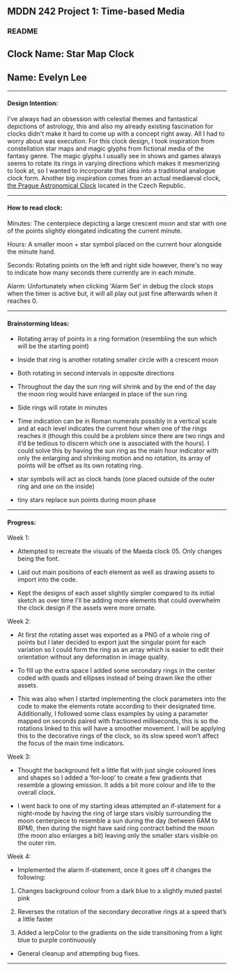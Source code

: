 ## MDDN 242 Project 1: Time-based Media  

### README

## Clock Name: Star Map Clock
## Name: Evelyn Lee

_____________________________________________________________________________________________________
#### Design Intention:

I've always had an obsession with celestial themes and fantastical depictions of astrology, this and also my already existing fascination for clocks didn't make it hard to come up with a concept right away. All I had to worry about was execution.
For this clock design, I took inspiration from constellation star maps and magic glyphs from fictional media of the fantasy genre. The magic glyphs I usually see in shows and games always seems to rotate its rings in varying directions which makes it mesmerizing to look at, so I wanted to incorporate that idea into a traditional analogue clock form. Another big inspiration comes from an actual mediaeval clock, [the Prague Astronomical Clock](https://www.prague.eu/en/object/places/3129/astronomical-clock) located in the Czech Republic.

_____________________________________________________________________________________________________
#### How to read clock:

Minutes: The centerpiece depicting a large crescent moon and star with one of the points slightly elongated indicating the current minute.

Hours: A smaller moon + star symbol placed on the current hour alongside the minute hand.

Seconds: Rotating points on the left and right side however, there's no way to indicate how many seconds there currently are in each minute.

Alarm: Unfortunately when clicking 'Alarm Set' in debug the clock stops when the timer is active but, it will all play out just fine afterwards when it reaches 0.

_____________________________________________________________________________________________________
#### Brainstorming Ideas: 

- Rotating array of points in a ring formation (resembling the sun which will be the starting point) 

- Inside that ring is another rotating smaller circle with a crescent moon 

- Both rotating in second intervals in opposite directions 

- Throughout the day the sun ring will shrink and by the end of the day the moon ring would have enlarged in place of the sun ring 

- Side rings will rotate in minutes 

- Time indication can be in Roman numerals possibly in a vertical scale and at each level indicates the current hour when one of the rings reaches it (though this could be a problem since there are two rings and it’d be tedious to discern which one is associated with the hours). I could solve this by having the sun ring as the main hour indicator with only the enlarging and shrinking motion and no rotation, its array of points will be offset as its own rotating ring.

- star symbols will act as clock hands (one placed outside of the outer ring and one on the inside) 

- tiny stars replace sun points during moon phase 

_____________________________________________________________________________________________________
#### Progress:  

Week 1: 

- Attempted to recreate the visuals of the Maeda clock 05. Only changes being the font.

- Laid out main positions of each element as well as drawing assets to import into the code. 

- Kept the designs of each asset slightly simpler compared to its initial sketch as over time I'll be adding more elements that could overwhelm the clock design if the assets were more ornate. 

 

Week 2: 

- At first the rotating asset was exported as a PNG of a whole ring of points but I later decided to export just the singular point for each variation so I could form the ring as an array which is easier to edit their orientation without any deformation in image quality. 

- To fill up the extra space I added some secondary rings in the center coded with quads and ellipses instead of being drawn like the other assets. 

- This was also when I started implementing the clock parameters into the code to make the elements rotate according to their designated time. Additionally, I followed some class examples by using a parameter mapped on seconds paired with fractioned milliseconds, this is so the rotations linked to this will have a smoother movement. I will be applying this to the decorative rings of the clock, so its slow speed won’t affect the focus of the main time indicators. 

 

Week 3: 

- Thought the background felt a little flat with just single coloured lines and shapes so I added a ‘for-loop’ to create a few gradients that resemble a glowing emission. It adds a bit more colour and life to the overall clock. 

- I went back to one of my starting ideas attempted an if-statement for a night-mode by having the ring of large stars visibly surrounding the moon centerpiece to resemble a sun during the day (between 6AM to 8PM), then during the night have said ring contract behind the moon (the moon also enlarges a bit) leaving only the smaller stars visible on the outer rim. 

 

Week 4: 

- Implemented the alarm if-statement, once it goes off it changes the following: 
1. Changes background colour from a dark blue to a slightly muted pastel pink 

2. Reverses the rotation of the secondary decorative rings at a speed that’s a little faster 

3. Added a lerpColor to the gradients on the side transitioning from a light blue to purple continuously 

- General cleanup and attempting bug fixes.

_____________________________________________________________________________________________________